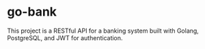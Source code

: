 # go-bank
This project is a RESTful API for a banking system built with Golang, PostgreSQL, and JWT for authentication.
